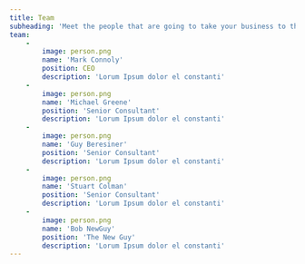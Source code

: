 ```yaml
---
title: Team
subheading: 'Meet the people that are going to take your business to the next level'
team:
    -
        image: person.png
        name: 'Mark Connoly'
        position: CEO
        description: 'Lorum Ipsum dolor el constanti'
    -
        image: person.png
        name: 'Michael Greene'
        position: 'Senior Consultant'
        description: 'Lorum Ipsum dolor el constanti'
    -
        image: person.png
        name: 'Guy Beresiner'
        position: 'Senior Consultant'
        description: 'Lorum Ipsum dolor el constanti'
    -
        image: person.png
        name: 'Stuart Colman'
        position: 'Senior Consultant'
        description: 'Lorum Ipsum dolor el constanti'
    -
        image: person.png
        name: 'Bob NewGuy'
        position: 'The New Guy'
        description: 'Lorum Ipsum dolor el constanti'
---
```


